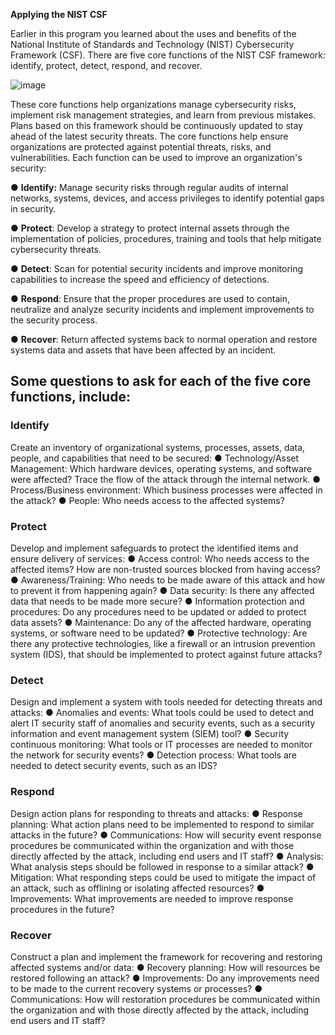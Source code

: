 **Applying the NIST CSF**

Earlier in this program you learned about the uses and benefits of the National Institute of Standards and Technology (NIST) Cybersecurity Framework (CSF). There are five core functions of the NIST CSF framework: identify, protect, detect, respond, and recover.

![image](https://github.com/user-attachments/assets/2e2931ce-5c01-445c-a824-857595b7f822)

These core functions help organizations manage cybersecurity risks, implement risk management strategies, and learn from previous mistakes. Plans based on this framework should be continuously updated to stay ahead of the latest security threats. The core functions help ensure organizations are protected against potential threats, risks, and vulnerabilities. Each function can be used to improve an organization's security:

●      **Identify:** Manage security risks through regular audits of internal networks, systems, devices, and access privileges to identify potential gaps in security.

●      **Protect**: Develop a strategy to protect internal assets through the implementation of policies, procedures, training and tools that help mitigate cybersecurity threats.

●      **Detect**: Scan for potential security incidents and improve monitoring capabilities to increase the speed and efficiency of detections.

●      **Respond**: Ensure that the proper procedures are used to contain, neutralize and analyze security incidents and implement improvements to the security process.

●      **Recover**: Return affected systems back to normal operation and restore systems data and assets that have been affected by an incident.



## Some questions to ask for each of the five core functions, include:

### Identify
Create an inventory of organizational systems, processes, assets, data, people, and capabilities that need to be secured:
●     Technology/Asset Management: Which hardware devices, operating systems, and software were affected? Trace the flow of the attack through the internal network.
●     Process/Business environment: Which business processes were affected in the attack?
●     People: Who needs access to the affected systems? 

### Protect
Develop and implement safeguards to protect the identified items and ensure delivery of services:
●     Access control: Who needs access to the affected items? How are non-trusted sources blocked from having access?
●     Awareness/Training: Who needs to be made aware of this attack and how to prevent it from happening again?
●     Data security: Is there any affected data that needs to be made more secure?
●     Information protection and procedures: Do any procedures need to be updated or added to protect data assets?
●     Maintenance: Do any of the affected hardware, operating systems, or software need to be updated?
●     Protective technology: Are there any protective technologies, like a firewall or an intrusion prevention system (IDS), that should be implemented to protect against future attacks?

### Detect
Design and implement a system with tools needed for detecting threats and attacks:
●     Anomalies and events: What tools could be used to detect and alert IT security staff of anomalies and security events, such as a security information and event management system (SIEM) tool?
●     Security continuous monitoring: What tools or IT processes are needed to monitor the network for security events?
●     Detection process: What tools are needed to detect security events, such as an IDS?

### Respond
Design action plans for responding to threats and attacks:
●     Response planning: What action plans need to be implemented to respond to similar attacks in the future?
●     Communications: How will security event response procedures be communicated within the organization and with those directly affected by the attack, including end users and IT staff?
●     Analysis: What analysis steps should be followed in response to a similar attack?
●     Mitigation: What responding steps could be used to mitigate the impact of an attack, such as offlining or isolating affected resources?
●     Improvements: What improvements are needed to improve response procedures in the future?

### Recover
Construct a plan and implement the framework for recovering and restoring affected systems and/or data:
●     Recovery planning: How will resources be restored following an attack?
●     Improvements: Do any improvements need to be made to the current recovery systems or processes?
●     Communications: How will restoration procedures be communicated within the organization and with those directly affected by the attack, including end users and IT staff?
